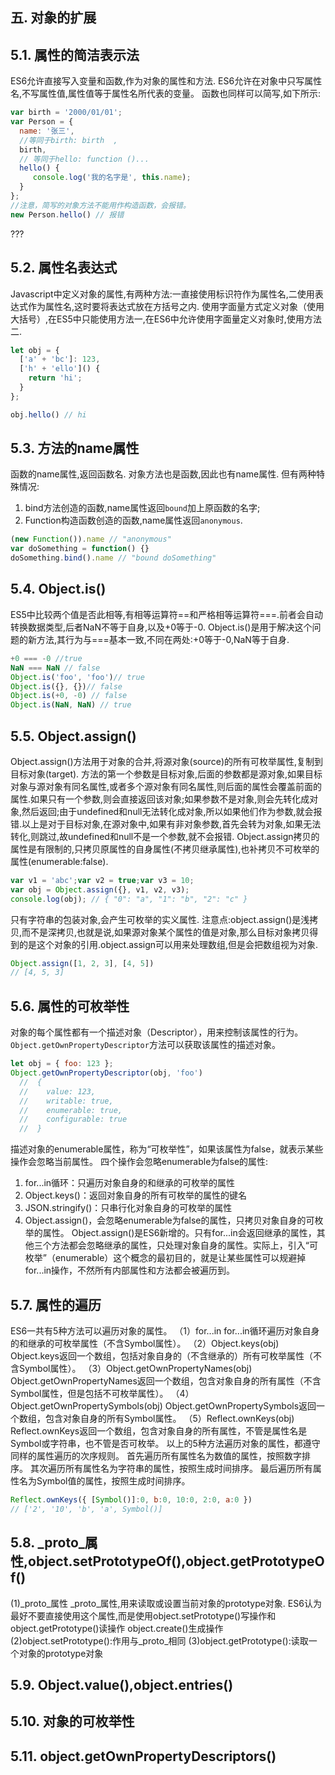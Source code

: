 ## 五. 对象的扩展
## 5.1. 属性的简洁表示法
ES6允许直接写入变量和函数,作为对象的属性和方法.
ES6允许在对象中只写属性名,不写属性值,属性值等于属性名所代表的变量。
函数也同样可以简写,如下所示:
```javascript
var birth = '2000/01/01';
var Person = {
  name: '张三',
  //等同于birth: birth  ,
  birth,
  // 等同于hello: function ()...  
  hello() { 
     console.log('我的名字是', this.name); 
  }
};
//注意，简写的对象方法不能用作构造函数，会报错。
new Person.hello() // 报错
```
???

## 5.2. 属性名表达式
Javascript中定义对象的属性,有两种方法:一直接使用标识符作为属性名,二使用表达式作为属性名,这时要将表达式放在方括号之内.
使用字面量方式定义对象（使用大括号）,在ES5中只能使用方法一,在ES6中允许使用字面量定义对象时,使用方法二.
```javascript
let obj = {
  ['a' + 'bc']: 123,
  ['h' + 'ello']() {
    return 'hi';
  }
};

obj.hello() // hi
```

## 5.3. 方法的name属性
函数的name属性,返回函数名.
对象方法也是函数,因此也有name属性.
但有两种特殊情况:
1. bind方法创造的函数,name属性返回`bound`加上原函数的名字;
2. Function构造函数创造的函数,name属性返回`anonymous`.
```javascript
(new Function()).name // "anonymous"
var doSomething = function() {}
doSomething.bind().name // "bound doSomething"
```


## 5.4. Object.is()
ES5中比较两个值是否此相等,有相等运算符==和严格相等运算符===.前者会自动转换数据类型,后者NaN不等于自身,以及+0等于-0.
Object.is()是用于解决这个问题的新方法,其行为与===基本一致,不同在两处:+0等于-0,NaN等于自身.
```javascript
+0 === -0 //true
NaN === NaN // false
Object.is('foo', 'foo')// true
Object.is({}, {})// false
Object.is(+0, -0) // false
Object.is(NaN, NaN) // true
```

## 5.5. Object.assign()
Object.assign()方法用于对象的合并,将源对象(source)的所有可枚举属性,复制到目标对象(target).
方法的第一个参数是目标对象,后面的参数都是源对象,如果目标对象与源对象有同名属性,或者多个源对象有同名属性,则后面的属性会覆盖前面的属性.如果只有一个参数,则会直接返回该对象;如果参数不是对象,则会先转化成对象,然后返回;由于undefined和null无法转化成对象,所以如果他们作为参数,就会报错.以上是对于目标对象,在源对象中,如果有非对象参数,首先会转为对象,如果无法转化,则跳过,故undefined和null不是一个参数,就不会报错.
Object.assign拷贝的属性是有限制的,只拷贝原属性的自身属性(不拷贝继承属性),也补拷贝不可枚举的属性(enumerable:false).
```javascript
var v1 = 'abc';var v2 = true;var v3 = 10;
var obj = Object.assign({}, v1, v2, v3);
console.log(obj); // { "0": "a", "1": "b", "2": "c" }
```

只有字符串的包装对象,会产生可枚举的实义属性.
注意点:object.assign()是浅拷贝,而不是深拷贝,也就是说,如果源对象某个属性的值是对象,那么目标对象拷贝得到的是这个对象的引用.object.assign可以用来处理数组,但是会把数组视为对象.
```javascript
Object.assign([1, 2, 3], [4, 5])
// [4, 5, 3]
```
## 5.6. 属性的可枚举性
对象的每个属性都有一个描述对象（Descriptor），用来控制该属性的行为。`Object.getOwnPropertyDescriptor`方法可以获取该属性的描述对象。
```javascript
let obj = { foo: 123 };
Object.getOwnPropertyDescriptor(obj, 'foo')
  //  {
  //    value: 123,
  //    writable: true,
  //    enumerable: true,
  //    configurable: true
  //  }
```

描述对象的enumerable属性，称为“可枚举性”，如果该属性为false，就表示某些操作会忽略当前属性。
 四个操作会忽略enumerable为false的属性:
1. for...in循环：只遍历对象自身的和继承的可枚举的属性
2. Object.keys()：返回对象自身的所有可枚举的属性的键名
3. JSON.stringify()：只串行化对象自身的可枚举的属性
4. Object.assign()，会忽略enumerable为false的属性，只拷贝对象自身的可枚举的属性。
 Object.assign()是ES6新增的。只有for...in会返回继承的属性，其他三个方法都会忽略继承的属性，只处理对象自身的属性。实际上，引入“可枚举”（enumerable）这个概念的最初目的，就是让某些属性可以规避掉for...in操作，不然所有内部属性和方法都会被遍历到。

## 5.7. 属性的遍历
ES6一共有5种方法可以遍历对象的属性。
（1）for...in
for...in循环遍历对象自身的和继承的可枚举属性（不含Symbol属性）。
（2）Object.keys(obj)
Object.keys返回一个数组，包括对象自身的（不含继承的）所有可枚举属性（不含Symbol属性）。
（3）Object.getOwnPropertyNames(obj)
Object.getOwnPropertyNames返回一个数组，包含对象自身的所有属性（不含Symbol属性，但是包括不可枚举属性）。
（4）Object.getOwnPropertySymbols(obj)
Object.getOwnPropertySymbols返回一个数组，包含对象自身的所有Symbol属性。
（5）Reflect.ownKeys(obj)
Reflect.ownKeys返回一个数组，包含对象自身的所有属性，不管是属性名是Symbol或字符串，也不管是否可枚举。
以上的5种方法遍历对象的属性，都遵守同样的属性遍历的次序规则。
首先遍历所有属性名为数值的属性，按照数字排序。
其次遍历所有属性名为字符串的属性，按照生成时间排序。
最后遍历所有属性名为Symbol值的属性，按照生成时间排序。
```javascript
Reflect.ownKeys({ [Symbol()]:0, b:0, 10:0, 2:0, a:0 })
// ['2', '10', 'b', 'a', Symbol()]
```
## 5.8. _proto_属性,object.setPrototypeOf(),object.getPrototypeOf()
(1)_proto_属性
_proto_属性,用来读取或设置当前对象的prototype对象.
ES6认为最好不要直接使用这个属性,而是使用object.setPrototype()写操作和object.getPrototype()读操作 object.create()生成操作
(2)object.setPrototype():作用与_proto_相同
(3)object.getPrototype():读取一个对象的prototype对象
## 5.9. Object.value(),object.entries()

## 5.10. 对象的可枚举性
## 5.11. object.getOwnPropertyDescriptors()